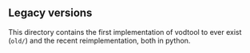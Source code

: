 ## Legacy versions

This directory contains the first implementation
of vodtool to ever exist (`old/`) and the
recent reimplementation, both in python.